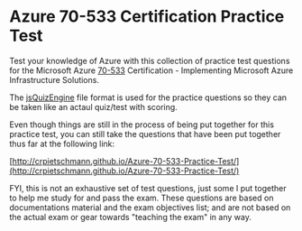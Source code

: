 # Azure 70-533 Certification Practice Test

Test your knowledge of Azure with this collection of practice test questions for the Microsoft Azure [70-533](https://www.microsoft.com/learning/en-us/exam-70-534.aspx) Certification - Implementing Microsoft Azure Infrastructure Solutions.

The [jsQuizEngine](https://github.com/crpietschmann/jsQuizEngine) file format is used for the practice questions so they can be taken like an actaul quiz/test with scoring.

Even though things are still in the process of being put together for this practice test, you can still take the questions that have been put together thus far at the following link:

[http://crpietschmann.github.io/Azure-70-533-Practice-Test/](http://crpietschmann.github.io/Azure-70-533-Practice-Test/)

FYI, this is not an exhaustive set of test questions, just some I put together to help me study for and pass the exam. These questions are based on documentations material and the exam objectives list; and are not based on the actual exam or gear towards "teaching the exam" in any way.